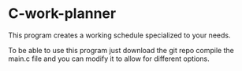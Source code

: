 # C-work-planner
This program creates a working schedule specialized to your needs.

To be able to use this program just download the git repo compile the main.c file and you can modify it to allow for different options.
